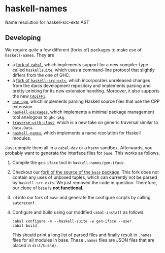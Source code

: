 haskell-names
=============

Name resolution for haskell-src-exts AST


Developing
----------

We require quite a few different (forks of) packages to make use of
`haskell-names`. They are

- a [fork of `cabal`](https://github.com/feuerbach/cabal),
  which implements support for a new compiler-type called `haskellsuite`,
  which uses a command-line protocol that slightly differs from the one of
  GHC.
- a [fork of `haskell-src-exts`](https://github.com/feuerbach/haskell-src-exts),
  which incorporates unreleased changes from the darcs development repository
  and implements parsing and pretty-printing for its new extension handling.
  Moreover, it also supports the new
  [`CApiFFi`](http://www.haskell.org/ghc/docs/7.6.2/html/users_guide/ffi.html#ffi-capi).
- [`hse-cpp`](https://github.com/feuerbach/hse-cpp), which implements parsing
  Haskell source files that use the CPP extension.
- [`haskell-packages`](https://github.com/feuerbach/haskell-packages), 
  which implements a minimal package management tool analogous to `ghc-pkg`.
- [`traverse-with-class`](https://github.com/feuerbach/traverse-with-class), 
  which is a new take on generic traversal similar to `Data.Data`.
- [`haskell-names`](https://github.com/feuerbach/haskell-packages), 
  which implements a name resolution for Haskell modules.

Just compile them all in a `cabal-dev` or a `hsenv` sandbox. Afterwards, you
probably want to generate the interface files for `base`. This works as
follows.

1. Compile the `gen-iface` tool in `haskell-names/gen-iface`.
2. Checkout our [fork of the source of the `base`
   package](https://github.com/feuerbach/haskell-packages). This fork does not
   contain any uses of unboxed tuples, which can currently not be parsed by
   `haskell-src-exts`. We just removed the code in question. Therefore, our
   clone of `base` is **not functional**.
3. `cd` into our fork of `base` and generate the configure scripts by calling
   `autoreconf`.
4. Configure and build using our modified `cabal-install` as follows.
   
   ```
   cabal configure -v --haskell-suite -w gen-iface --user
   cabal build
   ```
   
   This should print a long list of parsed files and finally result in
   `.names` files for all modules in base. These `.names` files are JSON files
   that are placed in `dist/build/`. 
